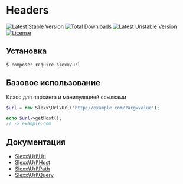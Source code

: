 Headers
=========================================
[![Latest Stable Version](https://poser.pugx.org/slexx/url/v/stable)](https://packagist.org/packages/slexx/url) [![Total Downloads](https://poser.pugx.org/slexx/url/downloads)](https://packagist.org/packages/slexx/url) [![Latest Unstable Version](https://poser.pugx.org/slexx/url/v/unstable)](https://packagist.org/packages/slexx/url) [![License](https://poser.pugx.org/slexx/url/license)](https://packagist.org/packages/slexx/url)

## Установка

```
$ composer require slexx/url
```

## Базовое использование

Класс для парсинга и манипуляцией ссылками

```php
$url = new Slexx\Url\Url('http://example.com/?arg=value');

echo $url->getHost();
// -> example.com
```

## Документация

* [Slexx\Url\Url]()
* [Slexx\Url\Host]()
* [Slexx\Url\Path]()
* [Slexx\Url\Query]()

